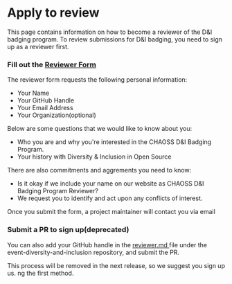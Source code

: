 # Apply to review

This page contains information on how to become a reviewer of the D&I badging program. To review submissions for D&I badging, you need to sign up as a reviewer first. 

### Fill out the [Reviewer Form](https://forms.gle/hNnqMTBHDkzDJns67)

The reviewer form requests the following personal information:

* Your Name
* Your GitHub Handle
* Your Email Address
* Your Organization\(optional\)

Below are some questions that we would like to know about you:

* Who you are and why you're interested in the CHAOSS D&I Badging Program.
* Your history with Diversity & Inclusion in Open Source

There are also commitments and aggrements you need to know:

* Is it okay if we include your name on our website as CHAOSS D&I Badging Program Reviewer?
* We request you to identify and act upon any conflicts of interest.

Once you submit the form, a project maintainer will contact you via email



### Submit a PR to sign up\(deprecated\)

You can also add your GitHub handle in the [reviewer.md ](https://github.com/badging/event-diversity-and-inclusion/blob/master/.github/reviewers.md)file under the event-diversity-and-inclusion repository, and submit the PR. 

This process will be removed in the next release, so we suggest you sign up us. ng the first method.





